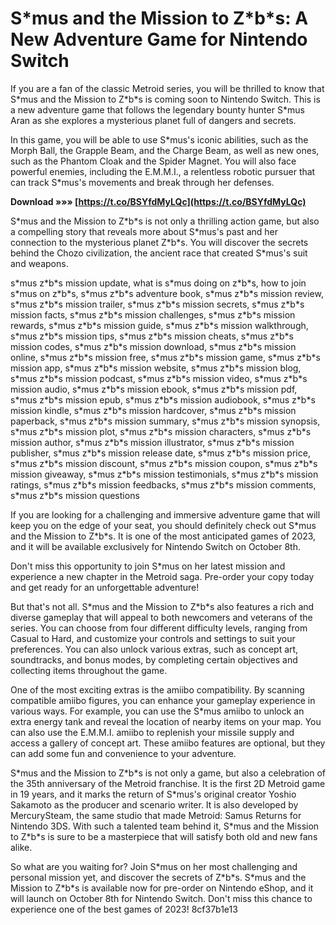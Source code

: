 # S\*mus and the Mission to Z\*b\*s: A New Adventure Game for Nintendo Switch
  
If you are a fan of the classic Metroid series, you will be thrilled to know that S\*mus and the Mission to Z\*b\*s is coming soon to Nintendo Switch. This is a new adventure game that follows the legendary bounty hunter S\*mus Aran as she explores a mysterious planet full of dangers and secrets.
  
In this game, you will be able to use S\*mus's iconic abilities, such as the Morph Ball, the Grapple Beam, and the Charge Beam, as well as new ones, such as the Phantom Cloak and the Spider Magnet. You will also face powerful enemies, including the E.M.M.I., a relentless robotic pursuer that can track S\*mus's movements and break through her defenses.
 
**Download »»» [https://t.co/BSYfdMyLQc](https://t.co/BSYfdMyLQc)**


  
S\*mus and the Mission to Z\*b\*s is not only a thrilling action game, but also a compelling story that reveals more about S\*mus's past and her connection to the mysterious planet Z\*b\*s. You will discover the secrets behind the Chozo civilization, the ancient race that created S\*mus's suit and weapons.
 
s\*mus z\*b\*s mission update,  what is s\*mus doing on z\*b\*s,  how to join s\*mus on z\*b\*s,  s\*mus z\*b\*s adventure book,  s\*mus z\*b\*s mission review,  s\*mus z\*b\*s mission trailer,  s\*mus z\*b\*s mission secrets,  s\*mus z\*b\*s mission facts,  s\*mus z\*b\*s mission challenges,  s\*mus z\*b\*s mission rewards,  s\*mus z\*b\*s mission guide,  s\*mus z\*b\*s mission walkthrough,  s\*mus z\*b\*s mission tips,  s\*mus z\*b\*s mission cheats,  s\*mus z\*b\*s mission codes,  s\*mus z\*b\*s mission download,  s\*mus z\*b\*s mission online,  s\*mus z\*b\*s mission free,  s\*mus z\*b\*s mission game,  s\*mus z\*b\*s mission app,  s\*mus z\*b\*s mission website,  s\*mus z\*b\*s mission blog,  s\*mus z\*b\*s mission podcast,  s\*mus z\*b\*s mission video,  s\*mus z\*b\*s mission audio,  s\*mus z\*b\*s mission ebook,  s\*mus z\*b\*s mission pdf,  s\*mus z\*b\*s mission epub,  s\*mus z\*b\*s mission audiobook,  s\*mus z\*b\*s mission kindle,  s\*mus z\*b\*s mission hardcover,  s\*mus z\*b\*s mission paperback,  s\*mus z\*b\*s mission summary,  s\*mus z\*b\*s mission synopsis,  s\*mus z\*b\*s mission plot,  s\*mus z\*b\*s mission characters,  s\*mus z\*b\*s mission author,  s\*mus z\*b\*s mission illustrator,  s\*mus z\*b\*s mission publisher,  s\*mus z\*b\*s mission release date,  s\*mus z\*b\*s mission price,  s\*mus z\*b\*s mission discount,  s\*mus z\*b\*s mission coupon,  s\*mus z\*b\*s mission giveaway,  s\*mus z\*b\*s mission testimonials,  s\*mus z\*b\*s mission ratings,  s\*mus z\*b\*s mission feedbacks,  s\*mus z\*b\*s mission comments,  s\*mus z\*b\*s mission questions
  
If you are looking for a challenging and immersive adventure game that will keep you on the edge of your seat, you should definitely check out S\*mus and the Mission to Z\*b\*s. It is one of the most anticipated games of 2023, and it will be available exclusively for Nintendo Switch on October 8th.
  
Don't miss this opportunity to join S\*mus on her latest mission and experience a new chapter in the Metroid saga. Pre-order your copy today and get ready for an unforgettable adventure!
  
But that's not all. S\*mus and the Mission to Z\*b\*s also features a rich and diverse gameplay that will appeal to both newcomers and veterans of the series. You can choose from four different difficulty levels, ranging from Casual to Hard, and customize your controls and settings to suit your preferences. You can also unlock various extras, such as concept art, soundtracks, and bonus modes, by completing certain objectives and collecting items throughout the game.
  
One of the most exciting extras is the amiibo compatibility. By scanning compatible amiibo figures, you can enhance your gameplay experience in various ways. For example, you can use the S\*mus amiibo to unlock an extra energy tank and reveal the location of nearby items on your map. You can also use the E.M.M.I. amiibo to replenish your missile supply and access a gallery of concept art. These amiibo features are optional, but they can add some fun and convenience to your adventure.
  
S\*mus and the Mission to Z\*b\*s is not only a game, but also a celebration of the 35th anniversary of the Metroid franchise. It is the first 2D Metroid game in 19 years, and it marks the return of S\*mus's original creator Yoshio Sakamoto as the producer and scenario writer. It is also developed by MercurySteam, the same studio that made Metroid: Samus Returns for Nintendo 3DS. With such a talented team behind it, S\*mus and the Mission to Z\*b\*s is sure to be a masterpiece that will satisfy both old and new fans alike.
  
So what are you waiting for? Join S\*mus on her most challenging and personal mission yet, and discover the secrets of Z\*b\*s. S\*mus and the Mission to Z\*b\*s is available now for pre-order on Nintendo eShop, and it will launch on October 8th for Nintendo Switch. Don't miss this chance to experience one of the best games of 2023!
 8cf37b1e13
 
